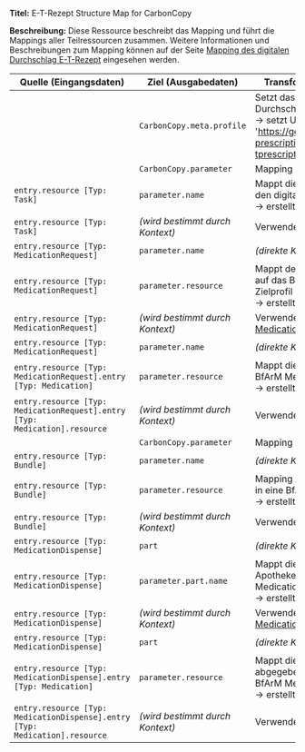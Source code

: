 
**Titel:** E-T-Rezept Structure Map for CarbonCopy

**Beschreibung:** Diese Ressource beschreibt das Mapping und führt die Mappings aller Teilressourcen zusammen. Weitere Informationen und Beschreibungen zum Mapping können auf der Seite [Mapping des digitalen Durchschlag E-T-Rezept](./trezept.html#mapping-des-digitalen-durchschlags-e-t-rezept) eingesehen werden.

| Quelle (Eingangsdaten) | Ziel (Ausgabedaten) | Transformation & Beschreibung |
|------------------------|---------------------|-------------------------------|
|  | `CarbonCopy.meta.profile` | Setzt das meta.profile des digitalen Durchschlags T-Rezept<br>→ setzt URL 'https://gematik.de/fhir/erp-t-prescription/StructureDefinition/erp-tprescription-carbon-copy|1.0' |
|  | `CarbonCopy.parameter` | Mapping der Rezeptinformationen |
| `entry.resource [Typ: Task]` | `parameter.name` | Mappt die E-Rezept-ID des Tasks in den digitalen Durchschlag<br>→ erstellt neues Identifier |
| `entry.resource [Typ: Task]` | *(wird bestimmt durch Kontext)* | Verwendet Mapping: [Task](./StructureMap-ERPTPrescriptionStructureMapTask.html) |
| `entry.resource [Typ: MedicationRequest]` | `parameter.name` | *(direkte Kopie)* |
| `entry.resource [Typ: MedicationRequest]` | `parameter.resource` | Mappt den KBV-MedicationRequest auf das BfArM MedicationRequest Zielprofil<br>→ erstellt neues MedicationRequest |
| `entry.resource [Typ: MedicationRequest]` | *(wird bestimmt durch Kontext)* | Verwendet Mapping: [MedicationRequest](./StructureMap-ERPTPrescriptionStructureMapMedicationRequest.html) |
| `entry.resource [Typ: MedicationRequest]` | `parameter.name` | *(direkte Kopie)* |
| `entry.resource [Typ: MedicationRequest].entry [Typ: Medication]` | `parameter.resource` | Mappt die KBV-Medication auf das BfArM Medication Zielprofil<br>→ erstellt neues Medication |
| `entry.resource [Typ: MedicationRequest].entry [Typ: Medication].resource` | *(wird bestimmt durch Kontext)* | Verwendet Mapping: [Medication](./StructureMap-ERPTPrescriptionStructureMapMedication.html) |
|  | `CarbonCopy.parameter` | Mapping der Abgabeinformationen |
| `entry.resource [Typ: Bundle]` | `parameter.name` | *(direkte Kopie)* |
| `entry.resource [Typ: Bundle]` | `parameter.resource` | Mapping des FHIR-VZD Search Sets in eine BfArM Organization<br>→ erstellt neues Organization |
| `entry.resource [Typ: Bundle]` | *(wird bestimmt durch Kontext)* | Verwendet Mapping: [Organization](./StructureMap-ERPTPrescriptionStructureMapOrganization.html) |
| `entry.resource [Typ: MedicationDispense]` | `part` | *(direkte Kopie)* |
| `entry.resource [Typ: MedicationDispense]` | `parameter.part.name` | Mappt die Abgabeinforamtionen der Apotheke auf das BfArM MedicationDispense Zielprofil<br>→ erstellt neues MedicationDispense |
| `entry.resource [Typ: MedicationDispense]` | *(wird bestimmt durch Kontext)* | Verwendet Mapping: [MedicationDispense](./StructureMap-ERPTPrescriptionStructureMapMedicationDispense.html) |
| `entry.resource [Typ: MedicationDispense]` | `part` | *(direkte Kopie)* |
| `entry.resource [Typ: MedicationDispense].entry [Typ: Medication]` | `parameter.resource` | Mappt die Informationen des abgegebenen Arzneimittels auf das BfArM Medication Zielprofil<br>→ erstellt neues Medication |
| `entry.resource [Typ: MedicationDispense].entry [Typ: Medication].resource` | *(wird bestimmt durch Kontext)* | Verwendet Mapping: [Medication](./StructureMap-ERPTPrescriptionStructureMapMedication.html) |
